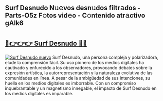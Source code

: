 ## Surf Desnudo N𝚞𝚎vos desn𝚞dos filtr𝚊dos - Parts-O5z F𝚘tos vid𝚎o - C𝚘ntenido atr𝚊ctivo gAlk6

# <h2><a href="http://mbcnhmr.tromn.icu/?c=Surf+Desnudo">🔗👉👉👉 Surf Desnudo 🔗🔗</a></h2>

[![Surf Desnudo nuevo](https://i.imgur.com/pEAQMta.gif)](http://mbcnhmr.tromn.icu/?c=Surf+Desnudo)
Surf Desnudo, una persona compleja y polarizadora, elude la comprensión fácil. Su uso pionero de los medios digitales ha cautivado y enfurecido a los observadores, provocando debates sobre la expresión artística, la autorrepresentación y la naturaleza evolutiva de las comunidades en línea. A pesar de la ambigüedad de sus intenciones, su huella en los medios digitales es imborrable. Con un compromiso inquebrantable y un magnetismo innegable, el impacto de Surf Desnudo en los medios digitales es imparable.
